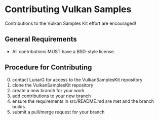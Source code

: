 # Contributing Vulkan Samples
  Contributions to the Vulkan Samples Kit effort are encouraged!

## General Requirements
  - All contributions MUST have a BSD-style license.

## Procedure for Contributing
  0. contact LunarG for access to the VulkanSamplesKit repository
  1. clone the VulkanSamplesKit repository
  2. create a new branch for your work
  3. add contributions to your new branch
  4. ensure the requirements in src/README.md are met and the branch builds
  5. submit a pull/merge request for your branch

